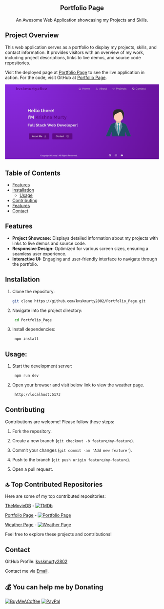 <h2 align="center">Portfolio Page</h2>
<p align="center">
An Awesome Web Application showcasing my Projects and Skills.
</p>

## Project Overview

This web application serves as a portfolio to display my projects, skills, and contact information. It provides visitors with an overview of my work, including project descriptions, links to live demos, and source code repositories.

Visit the deployed page at [Portfolio Page](https://portfolio-page-nu-two.vercel.app/) to see the live application in action.
For the code, visit GitHub at [Portfolio Page](https://github.com/kvskmurty2802/Portfolio_Page.git).


![Screenshot](Image.png)


## Table of Contents

- [Features](#Features)
- [Installation](#Installation)
  - [Usage](#Usage)
- [Contributing](#Contributing)
- [Features](#Features)
- [Contact](#Contact)


## Features

- **Project Showcase:** Displays detailed information about my projects with links to live demos and source code.
- **Responsive Design:** Optimized for various screen sizes, ensuring a seamless user experience.
- **Interactive UI:** Engaging and user-friendly interface to navigate through the portfolio.


## Installation

1. Clone the repository:
   ```bash
   git clone https://github.com/kvskmurty2802/Portfolio_Page.git
2. Navigate into the project directory:
   ```bash
    cd Portfolio_Page
3. Install dependencies:
   ```bash
    npm install
## Usage:

1. Start the development server:
   ```bash
    npm run dev
2. Open your browser and visit below link to view the weather page.
   ```bash
    http://localhost:5173
## Contributing

Contributions are welcome! Please follow these steps:

1. Fork the repository.
   
2. Create a new branch (`git checkout -b feature/my-feature`).
   
3. Commit your changes (`git commit -am 'Add new feature'`).
   
4. Push to the branch (`git push origin feature/my-feature`).
   
5. Open a pull request.


## 🔝 Top Contributed Repositories

Here are some of my top contributed repositories:

[TheMovieDB](https://github.com/kvskmurty2802/TheMovieDB) - [![TMDb](https://img.shields.io/badge/TMDb-Movie%20database-blue)](https://themoviedb-wine.vercel.app/)

[Portfolio Page](https://github.com/kvskmurty2802/Portfolio_Page) - [![Portfolio Page](https://img.shields.io/badge/Portfolio%20Page-Portfolio%20page-red)](https://portfolio-page-nu-two.vercel.app/)

[Weather Page](https://github.com/kvskmurty2802/Weather_Page) - [![Weather Page](https://img.shields.io/badge/Weather%20Page-Weather%20application-green)](https://weather-page-eight.vercel.app/)


Feel free to explore these projects and contributions!

## Contact

GitHub Profile: [kvskmurty2802](http://github.com/kvskmurty2802/)

Contact me via [Email](mailto:krishnamurty2802@gmail.com).


## 💰 You can help me by Donating
[![BuyMeACoffee](https://img.shields.io/badge/Buy%20Me%20a%20Coffee-ffdd00?style=for-the-badge&logo=buy-me-a-coffee&logoColor=black)](https://buymeacoffee.com/kvskmurty2802) 
[![PayPal](https://img.shields.io/badge/PayPal-00457C?style=for-the-badge&logo=paypal&logoColor=white)](https://www.paypal.com/paypalme/kvskmurty2802/) 
